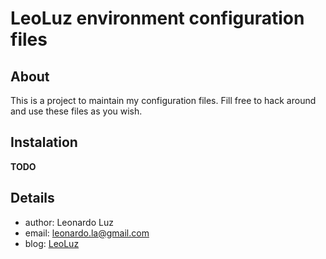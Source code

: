 LeoLuz environment configuration files
======================================

About
-----

This is a project to maintain my configuration files.
Fill free to hack around and use these files as you wish.

Instalation
-----------

**TODO**

Details
-------

* author: Leonardo Luz
* email: leonardo.la@gmail.com
* blog: [LeoLuz](http://leo.classluz.net)
